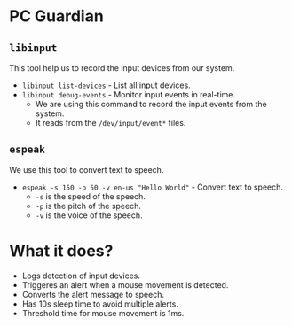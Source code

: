# PC Guardian
## `libinput` 
This tool help us to record the input devices from our system.<br>
- `libinput list-devices` - List all input devices.
- `libinput debug-events` - Monitor input events in real-time.
  - We are using this command to record the input events from the system.
  - It reads from the `/dev/input/event*` files.
## `espeak`
We use this tool to convert text to speech.<br>
- `espeak -s 150 -p 50 -v en-us "Hello World"` - Convert text to speech.
  - `-s` is the speed of the speech.
  - `-p` is the pitch of the speech.
  - `-v` is the voice of the speech.
# What it does?
- Logs detection of input devices.
- Triggeres an alert when a mouse movement is detected.
- Converts the alert message to speech.
- Has 10s sleep time to avoid multiple alerts.
- Threshold time for mouse movement is 1ms.
